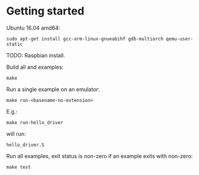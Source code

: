 # Getting started

Ubuntu 16.04 amd64:

    sudo apt-get install gcc-arm-linux-gnueabihf gdb-multiarch qemu-user-static

TODO: Raspbian install.

Build all and examples:

    make

Run a single example on an emulator:

    make run-<basename-no-extension>

E.g.:

    make run-hello_driver

will run:

    hello_driver.S

Run all examples, exit status is non-zero if an example exits with non-zero:

    make test
